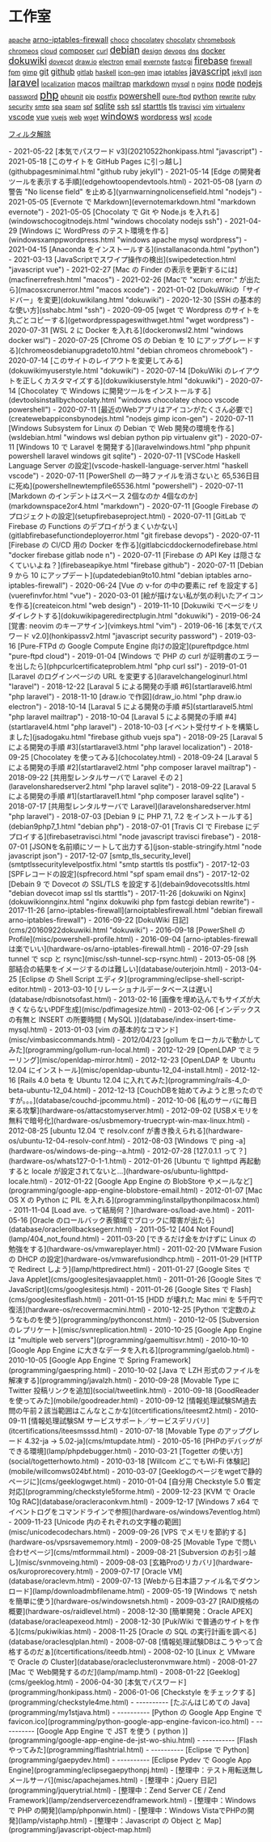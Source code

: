 工作室
=====

<!-- section index: start -->
<p id="tag-cloud">
<a id="tag-apache" style="font-size: 0.9em" href="javascript:filterByTag('apache')">apache</a>
<a id="tag-arno-iptables-firewall" style="font-size: 1.0505149978319905em" href="javascript:filterByTag('arno-iptables-firewall')">arno-iptables-firewall</a>
<a id="tag-choco" style="font-size: 0.9em" href="javascript:filterByTag('choco')">choco</a>
<a id="tag-chocolatey" style="font-size: 0.9em" href="javascript:filterByTag('chocolatey')">chocolatey</a>
<a id="tag-chocolaty" style="font-size: 0.9em" href="javascript:filterByTag('chocolaty')">chocolaty</a>
<a id="tag-chromebook" style="font-size: 0.9em" href="javascript:filterByTag('chromebook')">chromebook</a>
<a id="tag-chromeos" style="font-size: 0.9em" href="javascript:filterByTag('chromeos')">chromeos</a>
<a id="tag-cloud" style="font-size: 0.9em" href="javascript:filterByTag('cloud')">cloud</a>
<a id="tag-composer" style="font-size: 1.0505149978319905em" href="javascript:filterByTag('composer')">composer</a>
<a id="tag-curl" style="font-size: 0.9em" href="javascript:filterByTag('curl')">curl</a>
<a id="tag-debian" style="font-size: 1.3225490200071284em" href="javascript:filterByTag('debian')">debian</a>
<a id="tag-design" style="font-size: 0.9em" href="javascript:filterByTag('design')">design</a>
<a id="tag-devops" style="font-size: 0.9em" href="javascript:filterByTag('devops')">devops</a>
<a id="tag-dns" style="font-size: 0.9em" href="javascript:filterByTag('dns')">dns</a>
<a id="tag-docker" style="font-size: 1.0505149978319905em" href="javascript:filterByTag('docker')">docker</a>
<a id="tag-dokuwiki" style="font-size: 1.2890756251918218em" href="javascript:filterByTag('dokuwiki')">dokuwiki</a>
<a id="tag-dovecot" style="font-size: 0.9em" href="javascript:filterByTag('dovecot')">dovecot</a>
<a id="tag-draw.io" style="font-size: 0.9em" href="javascript:filterByTag('draw.io')">draw.io</a>
<a id="tag-electron" style="font-size: 0.9em" href="javascript:filterByTag('electron')">electron</a>
<a id="tag-email" style="font-size: 0.9em" href="javascript:filterByTag('email')">email</a>
<a id="tag-evernote" style="font-size: 0.9em" href="javascript:filterByTag('evernote')">evernote</a>
<a id="tag-fastcgi" style="font-size: 0.9em" href="javascript:filterByTag('fastcgi')">fastcgi</a>
<a id="tag-firebase" style="font-size: 1.2494850021680095em" href="javascript:filterByTag('firebase')">firebase</a>
<a id="tag-firewall" style="font-size: 0.9em" href="javascript:filterByTag('firewall')">firewall</a>
<a id="tag-fpm" style="font-size: 0.9em" href="javascript:filterByTag('fpm')">fpm</a>
<a id="tag-gimp" style="font-size: 0.9em" href="javascript:filterByTag('gimp')">gimp</a>
<a id="tag-git" style="font-size: 1.1385606273598312em" href="javascript:filterByTag('git')">git</a>
<a id="tag-github" style="font-size: 1.1385606273598312em" href="javascript:filterByTag('github')">github</a>
<a id="tag-gitlab" style="font-size: 0.9em" href="javascript:filterByTag('gitlab')">gitlab</a>
<a id="tag-haskell" style="font-size: 0.9em" href="javascript:filterByTag('haskell')">haskell</a>
<a id="tag-icon-gen" style="font-size: 0.9em" href="javascript:filterByTag('icon-gen')">icon-gen</a>
<a id="tag-imap" style="font-size: 0.9em" href="javascript:filterByTag('imap')">imap</a>
<a id="tag-iptables" style="font-size: 0.9em" href="javascript:filterByTag('iptables')">iptables</a>
<a id="tag-javascript" style="font-size: 1.2494850021680095em" href="javascript:filterByTag('javascript')">javascript</a>
<a id="tag-jekyll" style="font-size: 0.9em" href="javascript:filterByTag('jekyll')">jekyll</a>
<a id="tag-json" style="font-size: 0.9em" href="javascript:filterByTag('json')">json</a>
<a id="tag-laravel" style="font-size: 1.4em" href="javascript:filterByTag('laravel')">laravel</a>
<a id="tag-localization" style="font-size: 0.9em" href="javascript:filterByTag('localization')">localization</a>
<a id="tag-macos" style="font-size: 1.0505149978319905em" href="javascript:filterByTag('macos')">macos</a>
<a id="tag-mailtrap" style="font-size: 1.0505149978319905em" href="javascript:filterByTag('mailtrap')">mailtrap</a>
<a id="tag-markdown" style="font-size: 1.0505149978319905em" href="javascript:filterByTag('markdown')">markdown</a>
<a id="tag-mysql" style="font-size: 0.9em" href="javascript:filterByTag('mysql')">mysql</a>
<a id="tag-n" style="font-size: 0.9em" href="javascript:filterByTag('n')">n</a>
<a id="tag-nginx" style="font-size: 0.9em" href="javascript:filterByTag('nginx')">nginx</a>
<a id="tag-node" style="font-size: 1.1385606273598312em" href="javascript:filterByTag('node')">node</a>
<a id="tag-nodejs" style="font-size: 1.1385606273598312em" href="javascript:filterByTag('nodejs')">nodejs</a>
<a id="tag-password" style="font-size: 0.9em" href="javascript:filterByTag('password')">password</a>
<a id="tag-php" style="font-size: 1.4569716761534184em" href="javascript:filterByTag('php')">php</a>
<a id="tag-phpunit" style="font-size: 0.9em" href="javascript:filterByTag('phpunit')">phpunit</a>
<a id="tag-pip" style="font-size: 0.9em" href="javascript:filterByTag('pip')">pip</a>
<a id="tag-postfix" style="font-size: 0.9em" href="javascript:filterByTag('postfix')">postfix</a>
<a id="tag-powershell" style="font-size: 1.1385606273598312em" href="javascript:filterByTag('powershell')">powershell</a>
<a id="tag-pure-ftpd" style="font-size: 0.9em" href="javascript:filterByTag('pure-ftpd')">pure-ftpd</a>
<a id="tag-python" style="font-size: 1.0505149978319905em" href="javascript:filterByTag('python')">python</a>
<a id="tag-rewrite" style="font-size: 0.9em" href="javascript:filterByTag('rewrite')">rewrite</a>
<a id="tag-ruby" style="font-size: 0.9em" href="javascript:filterByTag('ruby')">ruby</a>
<a id="tag-security" style="font-size: 0.9em" href="javascript:filterByTag('security')">security</a>
<a id="tag-smtp" style="font-size: 0.9em" href="javascript:filterByTag('smtp')">smtp</a>
<a id="tag-spa" style="font-size: 0.9em" href="javascript:filterByTag('spa')">spa</a>
<a id="tag-spam" style="font-size: 0.9em" href="javascript:filterByTag('spam')">spam</a>
<a id="tag-spf" style="font-size: 0.9em" href="javascript:filterByTag('spf')">spf</a>
<a id="tag-sqlite" style="font-size: 1.1385606273598312em" href="javascript:filterByTag('sqlite')">sqlite</a>
<a id="tag-ssh" style="font-size: 1.0505149978319905em" href="javascript:filterByTag('ssh')">ssh</a>
<a id="tag-ssl" style="font-size: 1.0505149978319905em" href="javascript:filterByTag('ssl')">ssl</a>
<a id="tag-starttls" style="font-size: 1.0505149978319905em" href="javascript:filterByTag('starttls')">starttls</a>
<a id="tag-tls" style="font-size: 1.0505149978319905em" href="javascript:filterByTag('tls')">tls</a>
<a id="tag-travisci" style="font-size: 0.9em" href="javascript:filterByTag('travisci')">travisci</a>
<a id="tag-vim" style="font-size: 0.9em" href="javascript:filterByTag('vim')">vim</a>
<a id="tag-virtualenv" style="font-size: 0.9em" href="javascript:filterByTag('virtualenv')">virtualenv</a>
<a id="tag-vscode" style="font-size: 1.0505149978319905em" href="javascript:filterByTag('vscode')">vscode</a>
<a id="tag-vue" style="font-size: 1.0505149978319905em" href="javascript:filterByTag('vue')">vue</a>
<a id="tag-vuejs" style="font-size: 0.9em" href="javascript:filterByTag('vuejs')">vuejs</a>
<a id="tag-web" style="font-size: 0.9em" href="javascript:filterByTag('web')">web</a>
<a id="tag-wget" style="font-size: 0.9em" href="javascript:filterByTag('wget')">wget</a>
<a id="tag-windows" style="font-size: 1.2890756251918218em" href="javascript:filterByTag('windows')">windows</a>
<a id="tag-wordpress" style="font-size: 1.0505149978319905em" href="javascript:filterByTag('wordpress')">wordpress</a>
<a id="tag-wsl" style="font-size: 1.0505149978319905em" href="javascript:filterByTag('wsl')">wsl</a>
<a id="tag-xcode" style="font-size: 0.9em" href="javascript:filterByTag('xcode')">xcode</a>
</p>
<p><a id="tag-ALL" href="javascript:filterByTag('ALL')">フィルタ解除</a></p>
- 2021-05-22 [本気でパスワード v3](20210522honkipass.html "javascript")
- 2021-05-18 [このサイトを GitHub Pages に引っ越し](githubpagesminimal.html "github ruby jekyll")
- 2021-05-14 [Edge の開発者ツールを表示する手順](edgehowtoopendevtools.html)
- 2021-05-08 [yarn の警告 "No license field" を止める](yarnwarningnolicensefield.html "nodejs")
- 2021-05-05 [Evernote で Markdown](evernotemarkdown.html "markdown evernote")
- 2021-05-05 [Chocolaty で Git や Node.js を入れる](windowschocogitnodejs.html "windows chocolaty nodejs ssh")
- 2021-04-29 [Windows に WordPress のテスト環境を作る](windowsxamppwordpress.html "windows apache mysql wordpress")
- 2021-04-15 [Anaconda をインストールする](installanaconda.html "python")
- 2021-03-13 [JavaScriptでスワイプ操作の検出](swipedetection.html "javascript vue")
- 2021-02-27 [Mac の Finder の表示を更新するには](macfinerrefresh.html "macos")
- 2021-02-26 [Macで "xcrun: error:" が出たら](macosxcrunerror.html "macos xcode")
- 2021-01-02 [DokuWikiの「サイドバー」を変更](dokuwikilang.html "dokuwiki")
- 2020-12-30 [SSH の基本的な使い方](sshabc.html "ssh")
- 2020-09-05 [wget で Wordpress のサイトを丸ごとコピーする](getwordpresspageswithwget.html "wget wordpress")
- 2020-07-31 [WSL 2 に Docker を入れる](dockeronwsl2.html "windows docker wsl")
- 2020-07-25 [Chrome OS の Debian を 10 にアップグレードする](chromeosdebianupgradeto10.html "debian chromeos chromebook")
- 2020-07-14 [このサイトのレイアウトを変更してみる](dokuwikimyuserstyle.html "dokuwiki")
- 2020-07-14 [DokuWiki のレイアウトを正しくカスタマイズする](dokuwikiuserstyle.html "dokuwiki")
- 2020-07-14 [Chocolatey で Windows に開発ツールをインストールする](devtoolsinstallbychocolaty.html "windows chocolatey choco vscode powershell")
- 2020-07-11 [最近のWebアプリはアイコンがたくさん必要で](createwebappiconsbynodejs.html "nodejs gimp icon-gen")
- 2020-07-11 [Windows Subsystem for Linux の Debian で Web 開発の環境を作る](wsldebian.html "windows wsl debian python pip virtualenv git")
- 2020-07-11 [Windows 10 で Laravel を開発する](laravelwindows.html "php phpunit powershell laravel windows git sqlite")
- 2020-07-11 [VSCode Haskell Language Server の設定](vscode-haskell-language-server.html "haskell vscode")
- 2020-07-11 [PowerShell の一時ファイルを消さないと 65,536日目に死ぬ](powershellnewtempfile65536.html "powershell")
- 2020-07-11 [Markdown のインデントはスペース 2個なのか 4個なのか](markdownspace2or4.html "markdown")
- 2020-07-11 [Google Firebase のプロジェクトの設定](setupfirebaseproject.html)
- 2020-07-11 [GitLab で Firebase の Functions のデプロイがうまくいかない](gitlabfirebasefunctiondeployerror.html "git firebase devops")
- 2020-07-11 [Firebase の CI/CD 用の Docker を作る](gitlabcicddockernodefirebase.html "docker firebase gitlab node n")
- 2020-07-11 [Firebase の API Key は隠さなくていいよね？](firebaseapikye.html "firebase github")
- 2020-07-11 [Debian 9 から 10 にアップデート](updatedebian9to10.html "debian iptables arno-iptables-firewall")
- 2020-06-24 [Vue の v-for の中の要素に ref を設定する](vuerefinvfor.html "vue")
- 2020-03-01 [絵が描けない私が気の利いたアイコンを作る](createicon.html "web design")
- 2019-11-10 [Dokuwiki でページをリダイレクトする](dokuwikipageredirectplugin.html "dokuwiki")
- 2019-06-24 [覚書: neovim のキーアサイン](vimkeys.html "vim")
- 2019-06-16 [本気でパスワード v2.0](honkipassv2.html "javascript security password")
- 2019-03-16 [Pure-FTPd の Google Compute Engine 向けの設定](pureftpdgce.html "pure-ftpd cloud")
- 2019-01-04 [Windows で PHP の curl が証明書のエラーを出したら](phpcurlcertificateproblem.html "php curl ssl")
- 2019-01-01 [Laravel のログインページの URL を変更する](laravelchangeloginurl.html "laravel")
- 2018-12-22 [Laraval 5 による開発の手順 #6](startlaravel6.html "php laravel")
- 2018-11-10 [draw.io で作図](draw_io.html "php draw.io electron")
- 2018-10-14 [Laraval 5 による開発の手順 #5](startlaravel5.html "php laravel mailtrap")
- 2018-10-04 [Laraval 5 による開発の手順 #4](startlaravel4.html "php laravel")
- 2018-10-03 [イベント受付サイトを構築しました](jsadogaku.html "firebase github vuejs spa")
- 2018-09-25 [Laraval 5 による開発の手順 #3](startlaravel3.html "php laravel localization")
- 2018-09-25 [Chocolatey を使ってみる](chocolatey.html)
- 2018-09-24 [Laraval 5 による開発の手順 #2](startlaravel2.html "php composer laravel mailtrap")
- 2018-09-22 [共用型レンタルサーバで Laravel その２](laravelonsharedserver2.html "php laravel sqlite")
- 2018-09-22 [Laraval 5 による開発の手順 #1](startlaravel1.html "php composer laravel sqlite")
- 2018-07-17 [共用型レンタルサーバで Laravel](laravelonsharedserver.html "php laravel")
- 2018-07-03 [Debian 9 に PHP 7.1, 7.2 をインストールする](debian9php7_1.html "debian php")
- 2018-07-01 [Travis CI で Firebase にデプロイする](firebasetravisci.html "node javascript travisci firebase")
- 2018-07-01 [JSONを名前順にソートして出力する](json-stable-stringify.html "node javascript json")
- 2017-12-07 [smtp_tls_security_level](smtptlssecuritylevelpostfix.html "smtp starttls tls postfix")
- 2017-12-03 [SPFレコードの設定](spfrecord.html "spf spam email dns")
- 2017-12-02 [Debain 9 で Dovecot の SSL/TLS を設定する](debain9dovecotssltls.html "debian dovecot imap ssl tls starttls")
- 2017-11-26 [dokuwiki on Nginx](dokuwikionnginx.html "nginx dokuwiki php fpm fastcgi debian rewrite")
- 2017-11-26 [arno-iptables-firewall](arnoiptablesfirewall.html "debian firewall arno-iptables-firewall")
- 2016-09-22 [DokuWiki 日記](cms/20160922dokuwiki.html "dokuwiki")
- 2016-09-18 [PowerShell の Profile](misc/powershell-profile.html)
- 2016-09-04 [arno-iptables-firewall は楽でいい](hardware-os/arno-iptables-firewall.html)
- 2016-07-29 [ssh tunnel で scp と rsync](misc/ssh-tunnel-scp-rsync.html)
- 2013-05-08 [外部結合の結果をイメージするのは難しい](database/outerjoin.html)
- 2013-04-25 [Eclipse の Shell Script エディタ](programming/eclipse-shell-script-editor.html)
- 2013-03-10 [リレーショナルデータベースは遅い](database/rdbisnotsofast.html)
- 2013-02-16 [画像を埋め込んでもサイズが大きくならないPDF生成](misc/pdfimagesize.html)
- 2013-02-06 [インデックスの有無と INSERT の所要時間 ( MySQL )](database/index-insert-time-mysql.html)
- 2013-01-03 [vim の基本的なコマンド](misc/vimbasiccommands.html)
- 2012/04/23 [gollum をローカルで動かしてみた](programming/gollum-run-local.html)
- 2012-12-29 [OpenLDAP でミラーリング](misc/openldap-mirror.html)
- 2012-12-23 [OpenLDAP を Ubuntu 12.04 にインストール](misc/openldap-ubuntu-12_04-install.html)
- 2012-12-16 [Rails 4.0 beta を Ubuntu 12.04 に入れてみた](programming/rails-4_0-beta-ubuntu-12_04.html)
- 2012-12-13 [CouchDBを始めてみようと思ったのですが。。。](database/couchd-jpcommu.html)
- 2012-10-06 [私のサーバに毎日来る攻撃](hardware-os/attacstomyserver.html)
- 2012-09-02 [USBメモリを無料で暗号化](hardware-os/usbmemory-truecrypt-win-max-linux.html)
- 2012-08-25 [ubuntu 12.04 で resolv.conf が書き換えられる](hardware-os/ubuntu-12-04-resolv-conf.html)
- 2012-08-03 [Windows で ping -a](hardware-os/windows-de-ping--a.html)
- 2012-07-28 [127.0.1.1 って？](hardware-os/whats127-0-1-1.html)
- 2012-01-26 [Ubuntu で lighttpd 再起動すると locale が設定されてないと...](hardware-os/ubuntu-lighttpd-locale.html)
- 2012-01-22 [Google App Engine の BlobStore やメールなど](programming/google-app-engine-blobstore-email.html)
- 2012-01-07 [Mac OS X の Python に PIL を入れる](programming/installpythonpilmacosx.html)
- 2011-11-04 [Load ave. って結局何？](hardware-os/load-ave.html)
- 2011-05-16 [Oracle のロールバック表領域でブロックに障害が出たら](database/oraclerollbacksegerr.html)
- 2011-05-12 [404 Not Found](lamp/404_not_found.html)
- 2011-03-20 [できるだけ金をかけずに Linux の勉強をする](hardware-os/vmwareplayer.html)
- 2011-02-20 [VMware Fusion の DHCP の設定](hardware-os/vmwarefusiondhcp.html)
- 2011-01-29 [HTTP で Redirect しよう](lamp/httpredirect.html)
- 2011-01-27 [Google Sites で Java Applet](cms/googlesitesjavaapplet.html)
- 2011-01-26 [Google Sites で JavaScript](cms/googlesitesjs.html)
- 2011-01-26 [Google Sites で Flash](cms/googlesitesflash.html)
- 2011-01-15 [HDD が壊れた Mac mini を 5千円で復活](hardware-os/recovermacmini.html)
- 2010-12-25 [Python で定数のようなものを使う](programming/pythonconst.html)
- 2010-12-05 [Subversion のレプリケート](misc/svnreplication.html)
- 2010-10-25 [Google App Engine は "multiple web servers"](programming/gaemultisvr.html)
- 2010-10-10 [Google App Engine に大きなデータを入れる](programming/gaelob.html)
- 2010-10-05 [Google App Engine で Spring Framework](programming/gaespring.html)
- 2010-10-02 [Java で LZH 形式のファイルを解凍する](programming/javalzh.html)
- 2010-09-28 [Movable Type に Twitter 投稿リンクを追加](social/tweetlink.html)
- 2010-09-18 [GoodReader を使ってみた](mobile/goodreader.html)
- 2010-09-12 [情報処理試験SM過去問の午前２該当範囲はこんなとこかな](itcertifications/iteesmt2.html)
- 2010-09-11 [情報処理試験SM サービスサポート／サービスデリバリ](itcertifications/iteesmsssd.html)
- 2010-07-18 [Movable Type のアップグレード 4.32-ja → 5.02-ja](cms/mtupdate.html)
- 2010-05-16 [PHPのデバッグができる環境](lamp/phpdebugger.html)
- 2010-03-21 [Togetter の使い方](social/togetterhowto.html)
- 2010-03-18 [Willcom どこでもWi-Fi 体験記](mobile/willcomws024bf.html)
- 2010-03-07 [Geeklogのページをwgetで静的ページに](cms/geeklogwget.html)
- 2010-01-04 [自分用 Checkstyle 5.0 暫定対応](programming/checkstyle5forme.html)
- 2009-12-23 [KVM で Oracle 10g RAC](database/oracleraconkvm.html)
- 2009-12-17 [Windows 7 x64 でイベントログをコマンドラインで参照](hardware-os/windows7eventlog.html)
- 2009-11-23 [Unicode 内のそれぞれの文字種の範囲](misc/unicodecodechars.html)
- 2009-09-26 [VPS でメモリを節約する](hardware-os/vpsrsavememory.html)
- 2009-08-25 [Movable Type で問い合わせページ](cms/mtformmail.html)
- 2009-08-21 [Subversion のお引っ越し](misc/svnmoveing.html)
- 2009-08-03 [玄箱Proのリカバリ](hardware-os/kuroprorecovery.html)
- 2009-07-17 [Oracle VM](database/oraclevm.html)
- 2009-07-13 [Webから日本語ファイル名でダウンロード](lamp/downloadmbfilename.html)
- 2009-05-19 [Windows で netsh を簡単に使う](hardware-os/windowsnetsh.html)
- 2009-03-27 [RAID規格の概要](hardware-os/raidlevel.html)
- 2008-12-30 [簡単開発：Oracle APEX](database/oracleapexeod.html)
- 2008-12-30 [PukiWiki で普通のサイトを作る](cms/pukiwikias.html)
- 2008-11-25 [Oracle の SQL の実行計画を調べる](database/oraclesqlplan.html)
- 2008-07-08 [情報処理試験DBはこうやって合格するのだぁ](itcertifications/iteedb.html)
- 2008-02-10 [Linux と VMware で Oracle の Cluster](database/oracleclusteronvmware.html)
- 2008-01-27 [Mac で Web開発するのだ](lamp/mamp.html)
- 2008-01-22 [Geeklog](cms/geeklog.html)
- 2006-04-30 [本気でパスワード](programming/honkipass.html)
- 2006-01-06 [Checkstyle をチェックする](programming/checkstyle4me.html)
- ---------- [たぶんはじめての Java](programming/my1stjava.html)
- ---------- [Python の Google App Engine で favicon.ico](programming/python-google-app-engine-favicon-ico.html)
- ---------- [Google App Engine で JST を使う ( python )](programming/google-app-engine-de-jst-wo-shiu.html)
- ---------- [Flash やってみた](programming/flashtrial.html)
- ---------- [Eclipse で Python](programming/gaepydev.html)
- ---------- [Eclipse Pydev で Google App Engine](programming/eclipsegaepythonpj.html)
-  [整理中：テスト用転送無しメールサーバ](misc/apachejames.html)
-  [整理中：jQuery 日記](programming/jquerytrial.html)
-  [整理中：Zend Server CE / Zend Framework](lamp/zendservercezendframework.html)
-  [整理中：Windows で PHP の開発](lamp/phponwin.html)
-  [整理中：Windows VistaでPHPの開発](lamp/vistaphp.html)
-  [整理中：Javascript の Object と Map](programming/javascript-object-map.html)
<!-- section index: end -->